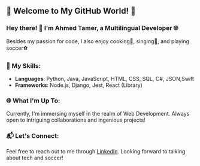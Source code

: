 ## 🚀 Welcome to My GitHub World! 🌟

### Hey there! 👋 I'm Ahmed Tamer, a Multilingual Developer 🌐

Besides my passion for code, I also enjoy cooking🍳, singing🎤, and playing soccer⚽

### 💼 My Skills:

- **Languages**: Python, Java, JavaScript, HTML, CSS, SQL, C#, JSON,Swift
- **Frameworks**: Node.js, Django, Jest, React (Library)
### 🌐 What I'm Up To:

Currently, I'm immersing myself in the realm of Web Development. Always open to intriguing collaborations and ingenious projects!

### 📬 Let's Connect:

Feel free to reach out to me through [LinkedIn](https://www.linkedin.com/in/ahmed-a-858097130/). Looking forward to talking about tech and soccer!
